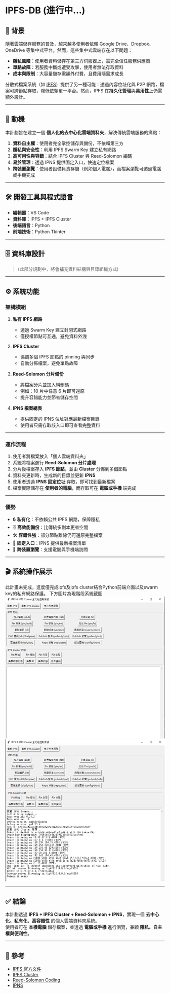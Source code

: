 # IPFS-DB (進行中...)

## 📌 背景
隨著雲端儲存服務的普及，越來越多使用者依賴 Google Drive、Dropbox、OneDrive 等集中式平台。然而，這些集中式雲端存在以下問題：

- **隱私風險**：使用者資料儲存在第三方伺服器上，需完全信任服務供應商  
- **單點故障**：若服務中斷或遭受攻擊，使用者無法存取資料  
- **成本與限制**：大容量儲存需額外付費，且費用隨需求成長  

分散式檔案系統（如 [IPFS](https://ipfs.tech/)）提供了另一種可能：透過內容位址化與 P2P 網路，檔案可跨節點存取，降低依賴單一平台。然而，IPFS 在**持久化管理**與**易用性**上仍需額外設計。

---

## 🎯 動機
本計劃旨在建立一個 **個人化的去中心化雲端資料夾**，解決傳統雲端服務的痛點：

1. **資料自主權**：使用者完全掌控儲存與備份，不依賴第三方  
2. **隱私與安全性**：利用 IPFS Swarm Key 建立私有網路  
3. **高可用性與容錯**：結合 IPFS Cluster 與 Reed-Solomon 編碼  
4. **易於管理**：透過 IPNS 提供固定入口，快速定位檔案  
5. **跨裝置瀏覽**：使用者設備負責存儲（例如個人電腦），而檔案瀏覽可透過電腦或手機完成  

---

## 🛠️ 開發工具與程式語言
- **編輯器**：VS Code  
- **資料庫**：IPFS + IPFS Cluster  
- **後端語言**：Python  
- **前端技術**：Python Tkinter  

---

## 🗄️ 資料庫設計
> (此部分規劃中，將會補充資料結構與目錄組織方式)

---

## ⚙️ 系統功能

### 架構模組
1. **私有 IPFS 網路**  
   - 透過 Swarm Key 建立封閉式網路  
   - 僅授權節點可互通，避免資料外洩  

2. **IPFS Cluster**  
   - 協調多個 IPFS 節點的 pinning 與同步  
   - 自動分佈檔案，避免單點故障  

3. **Reed-Solomon 分片備份**  
   - 將檔案分片並加入糾刪碼  
   - 例如：10 片中任意 6 片即可還原  
   - 提升容錯能力並節省儲存空間  

4. **IPNS 檔案總表**  
   - 提供固定的 IPNS 位址對應最新檔案目錄  
   - 使用者只需存取該入口即可查看完整資料  

---

### 運作流程
1. 使用者將檔案放入「個人雲端資料夾」  
2. 系統將檔案進行 **Reed-Solomon 分片處理**  
3. 分片後檔案存入 **IPFS 節點**，並由 **Cluster** 分佈到多個節點  
4. 資料夾更新時，生成新的目錄並更新 **IPNS**  
5. 使用者透過 **IPNS 固定位址** 存取，即可找到最新檔案  
6. 檔案實際儲存在 **使用者的電腦**，而存取可在 **電腦或手機** 端完成  

---

### 優勢
- 🔒 **私有化**：不依賴公共 IPFS 網路，保障隱私  
- 🗄️ **高效能備份**：比傳統多副本更省空間  
- 🛠️ **容錯性強**：部分節點離線仍可還原完整檔案  
- 🔑 **固定入口**：IPNS 提供最新檔案清單  
- 📱 **跨裝置瀏覽**：支援電腦與手機端訪問  

---

## 🎬 系統操作展示
此計畫未完成，進度僅完成ipfs及ipfs cluster結合Python前端介面以及swarm key的私有網路保護。
下方圖片為現階段系統截圖
![暫1](t1.png)
![暫2](t2.png)

---

## ✅ 結論
本計劃透過 **IPFS + IPFS Cluster + Reed-Solomon + IPNS**，實現一個 **去中心化、私有化、高容錯性** 的個人雲端資料夾系統。  
使用者可在 **本機電腦** 儲存檔案，並透過 **電腦或手機** 進行瀏覽，兼顧 **隱私、自主權與便利性**。  

---

## 📖 參考
- [IPFS 官方文件](https://docs.ipfs.tech/)  
- [IPFS Cluster](https://ipfscluster.io/)  
- [Reed-Solomon Coding](https://en.wikipedia.org/wiki/Reed%E2%80%93Solomon_error_correction)  
- [IPNS](https://docs.ipfs.tech/concepts/ipns/)  
